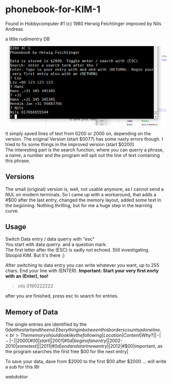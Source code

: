 # phonebook-for-KIM-1
Found in Hobbycomputer #1
(c) 1980 Herwig Feichtinger 
improved by Nils Andreas 

a little rudimentry DB 

![phonebook](https://github.com/netzherpes/phonebook-for-KIM-1/raw/main/phonebook..png)

It simply saved lines of text from 0200 or 2000 on, depending on the version. The original Version (start $0077) has some nasty errors though. I tried to fix some things in the improved version (start $0200)<br>
The interesting part is the search function, where you can querry a phrase, a name, a number and the program will spit out the line of text containing this phrase.

## Versions
The small (original) version is, well, not usable anymore, as I cannot send a NUL on modern terminals. So I came up with a workaround, that adds a #$00 after the last entry, changed the memory layout, added some text in the beginning. Nothing thrilling, but for me a huge step in the learning curve.

## Usage 
Switch Data entry / data querry with "esc" <br>
You start with data querry. and a question mark.<br>
The first letter after the (ESC) is sadly not echoed. Still investigating. Stoopid KIM. But it's there ;) 

After switching to data entry you can write whatever you want, up to 255 chars. End your line with (ENTER). **Important: Start your very first enrty with an (Enter), too!**<br>

 > nils 0190222222

after you are finished, press esc to search for entries.

## Memory of Data
The single entries are identified by the $0d at the start and the end. Eberything in between this borders counts ad one line.<br>
The memory should look like the following 
|Location|Content|Why?|
|-|-|-|
|$2000|#$00|start|
|$2001|#$0d|begin of an entry|
|$2002-$2010|some text||
|$2011|#$0d|end and start new entry|
|$2012|#$00|important, as the program searches the first free $00 for the next entry|

To save your data, dave from $2000 to the first $00 after $2000 ... will write a sub for this l8r

webdoktor
